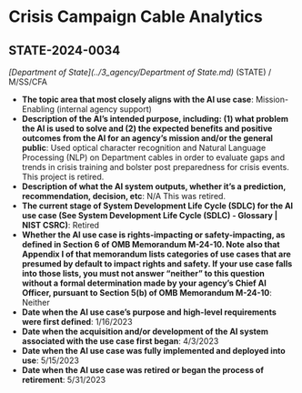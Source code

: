 # Crisis Campaign Cable Analytics
## STATE-2024-0034
_[Department of State](../3_agency/Department of State.md)_ (STATE) / M/SS/CFA


+ **The topic area that most closely aligns with the AI use case**: Mission-Enabling (internal agency support)
+ **Description of the AI’s intended purpose, including: (1) what problem the AI is used to solve and (2) the expected benefits and positive outcomes from the AI for an agency’s mission and/or the general public**: Used optical character recognition and Natural Language Processing (NLP) on Department cables in order to evaluate gaps and trends in crisis training and bolster post preparedness for crisis events.  This project is retired.
+ **Description of what the AI system outputs, whether it’s a prediction, recommendation, decision, etc**: N/A This was retired.
+ **The current stage of System Development Life Cycle (SDLC) for the AI use case (See System Development Life Cycle (SDLC) - Glossary | NIST CSRC)**: Retired
+ **Whether the AI use case is rights-impacting or safety-impacting, as defined in Section 6 of OMB Memorandum M-24-10. Note also that Appendix I of that memorandum lists categories of use cases that are presumed by default to impact rights and safety. If your use case falls into those lists, you must not answer “neither” to this question without a formal determination made by your agency’s Chief AI Officer, pursuant to Section 5(b) of OMB Memorandum M-24-10**: Neither
+ **Date when the AI use case’s purpose and high-level requirements were first defined**: 1/16/2023
+ **Date when the acquisition and/or development of the AI system associated with the use case first began**: 4/3/2023
+ **Date when the AI use case was fully implemented and deployed into use**: 5/15/2023
+ **Date when the AI use case was retired or began the process of retirement**: 5/31/2023